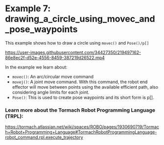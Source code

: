 # Example 7: drawing_a_circle_using_movec_and_pose_waypoints
This example shows how to draw a circle using `movec()` and `Pose()/p[]`

https://user-images.githubusercontent.com/34427350/219497162-86e8ec2f-d52e-4556-8459-387219d26522.mp4


In the example we learn about:
* `movec()`: An arc/circular move command
* `movej()`: A joint move command. With this command, the robot end effector will move between points using the available efficient path, also considering angle limits for each joint.
* `Pose()`: This is used to create pose waypoints and its short form is p[].

### Learn more about the Tormach Robot Programming Language (TRPL):
https://tormach.atlassian.net/wiki/spaces/ROBO/pages/1930690719/Tormach+Robot+Programming+Language#TormachRobotProgrammingLanguage-robot_command.rpl.execute_trajectory

